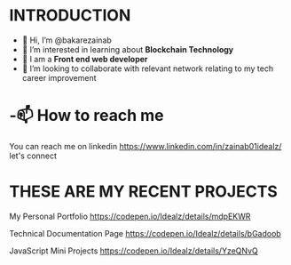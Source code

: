 # INTRODUCTION
-  👋 Hi, I’m @bakarezainab
- 👀 I’m interested in learning about **Blockchain Technology**
- 🌱 I am a **Front end web developer**
- 💞️ I’m looking to collaborate with relevant network relating to my tech career improvement
 # -📫 How to reach me 
 You can reach me on linkedin 
 https://www.linkedin.com/in/zainab01idealz/ let's connect

<!---
bakarezainab/bakarezainab is a ✨ special ✨ repository because its `README.md` (this file) appears on your GitHub profile.
You can click the Preview link to take a look at your changes.
--->
# THESE ARE MY RECENT PROJECTS







My Personal Portfolio    https://codepen.io/Idealz/details/mdpEKWR

Technical Documentation Page   https://codepen.io/Idealz/details/bGadoob

JavaScript Mini Projects    https://codepen.io/Idealz/details/YzeQNvQ
